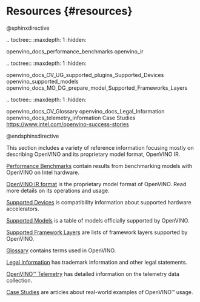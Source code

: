 # Resources {#resources}


@sphinxdirective

.. toctree::
   :maxdepth: 1
   :hidden:

   openvino_docs_performance_benchmarks
   openvino_ir

.. toctree::
   :maxdepth: 1
   :hidden:

   openvino_docs_OV_UG_supported_plugins_Supported_Devices
   openvino_supported_models
   openvino_docs_MO_DG_prepare_model_Supported_Frameworks_Layers

.. toctree::
   :maxdepth: 1
   :hidden:

   openvino_docs_OV_Glossary
   openvino_docs_Legal_Information
   openvino_docs_telemetry_information
   Case Studies <https://www.intel.com/openvino-success-stories>


@endsphinxdirective

This section includes a variety of reference information focusing mostly on describing OpenVINO 
and its proprietary model format, OpenVINO IR.

[Performance Benchmarks](../benchmarks/performance_benchmarks.md) contain results from benchmarking models with OpenVINO on Intel hardware.

[OpenVINO IR format](openvino_ir.md) is the proprietary model format of OpenVINO. Read more details on its operations and usage. 

[Supported Devices](../OV_Runtime_UG/supported_plugins/Supported_Devices.md) is compatibility information about supported hardware accelerators.

[Supported Models](supported_models.md) is a table of models officially supported by OpenVINO. 

[Supported Framework Layers](../MO_DG/prepare_model/Supported_Frameworks_Layers.md) are lists of framework layers supported by OpenVINO. 

[Glossary](../glossary.md) contains terms used in OpenVINO.

[Legal Information](../Legal_Information.md) has trademark information and other legal statements.

[OpenVINO™ Telemetry](telemetry_information.md) has detailed information on the telemetry data collection. 

[Case Studies](https://www.intel.com/openvino-success-stories) are articles about real-world examples of OpenVINO™ usage.
